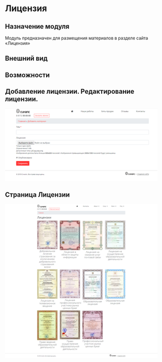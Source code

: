 # Лицензия
## Назначение модуля
Модуль предназначен для размещения материалов в разделе сайта «Лицензия»
## Внешний вид


## Возможности


## Добавление лицензии. Редактирование лицензии.
<img src="https://github.com/synapse-studio/helper/blob/master/tz/license/license.png">







## Страница Лицензии
<img src="https://github.com/synapse-studio/helper/blob/master/tz/license/license_1.png">






